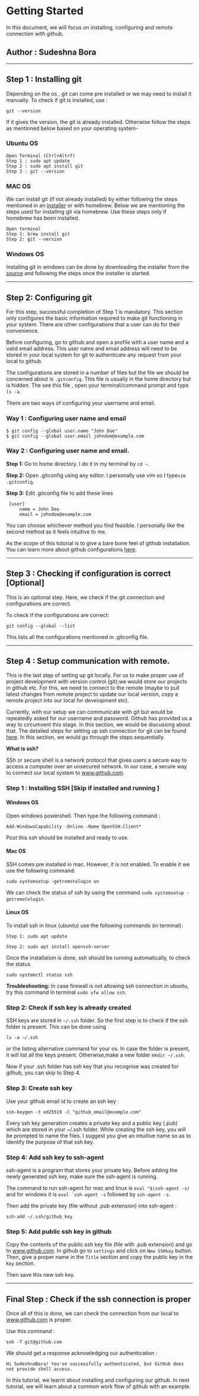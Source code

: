 #  Getting Started

In this document, we will focus on installing, configuring and remote connection with github.

## Author : Sudeshna Bora

---

## Step 1 : Installing git 

Depending on the os , git can come pre installed or we may need to install
it manually. 
To check if git is installed, use :

```
git --version

```

If it gives the version, the git is already installed. 
Otherwise follow the steps as mentioned below based on your operating system-

### Ubuntu OS

```
Open Terminal (Ctrl+Alt+T)
Step 1 : sudo apt update 
Step 2 : sudo apt install git
Step 3 : git --version 
```

### MAC OS

We can install git (if not already installed) by either following the steps mentioned in an [installer](https://sourceforge.net/projects/git-osx-installer/files/) or with homebrew. 
Below we are mentioning the steps used for installing git via homebrew. 
Use these steps only if homebrew has been installed. 

```
Open terminal
Step 1: brew install git
Step 2: git --version
```

### Windows OS

Installing git in windows can be done by downloading the installer from the [source](https://git-scm.com/downloads) and following the steps once the installer is started. 

---

## Step 2: Configuring git 



For this step, successful completion of Step 1 is mandatory. 
This section only configures the basic information required to make git functioning in your system. There are other configurations that a user can do for their convenience. 

Before configuring, go to github and open a profile with a user name and a valid email address. This user name and email address will need to be stored in your local system for git to authenticate any request from your local to github. 

The configurations are stored in a number of files but the file we should be concerned about is ```.gitconfig```. 
This file is usually in the home directory but is hidden. 
The see this file , open your terminal/command prompt and type ```ls -a```.

There are two ways of configuring your username and email.

### Way 1 : Configuring user name and email

```
$ git config --global user.name "John Doe"
$ git config --global user.email johndoe@example.com
```

### Way 2 : Configuring user name and email.

**Step 1:** Go to home directory. I do it in my terminal by ```cd ~```.

**Step 2:** Open .gitconfig using any editor. I personally use vim so I type```vim .gitconfig```.

**Step 3:** Edit .gitconfig file to add these lines

```
 [user]
     name = John Doe
     email = johndoe@example.com
```

You can choose whichever method you find feasible. I personally like the second method as it feels intuitive to me.

As the scope of this tutorial is to give a bare bone feel of github installation. You can learn more about github configurations [here](https://git-scm.com/book/en/v2/Getting-Started-First-Time-Git-Setup). 

---

## Step 3 : Checking if configuration is correct [Optional]

This is an optional step. Here, we check if the git connection and configurations are correct.

To check if the configurations are correct: 

```
git config --global --list
```
This lists all the configurations mentioned in .gitconfig file. 

---

## Step 4 : Setup communication with remote. 

This is the last step of setting up git locally. 
For us to make proper use of project development with version control (git);we would store our projects in github etc. For this, we need to connect to the remote (maybe to pull latest changes from remote project to update our local version, copy a remote project into our local for development etc). 

Currently, with our setup we can communicate with git but would be repeatedly asked for our username and password. 
Github has provided us a way to circumvent this stage. In this section, we would be discussing about that. 
The detailed steps for setting up ssh connection for git can be found [here](https://docs.github.com/en/authentication/connecting-to-github-with-ssh). In this section, we would go through the steps sequentially. 

**What is ssh?**

SSh or secure shell is a network protocol that gives users a secure way to access a computer over an unsecured network. In our case, a secure way to connect our local system to www.github.com.

### Step 1 : Installing SSH [Skip if installed and running ] 

#### Windows OS 

Open windows powershell. Then type the following command :

```
Add-WindowsCapability -Online -Name OpenSSH.Client*
```

Post this ssh should be installed and ready to use. 

#### Mac OS

SSH comes pre installed in mac. However, it is not enabled. To enable it we use the following command:

```
sudo systemsetup -getremotelogin on
```
We can check the status of ssh by using the command ```sudo systemsetup -getremotelogin```.

#### Linux OS

To install ssh in linux (ubuntu) use the following commands (in terminal):

```
Step 1: sudo apt update

Step 2: sudo apt install openssh-server

```

Once the installation is done, ssh should be running automatically, to check the status 

```
sudo systemctl status ssh

```

**Troubleshooting:** In case firewall is not allowing ssh connection in ubuntu, try this command in terminal ```sudo ufw allow ssh```.

### Step 2: Check if ssh key is already created

SSH keys are stored in ```~/.ssh``` folder. So the first step is to check if the ssh folder is present. 
This can be done using 

```
ls -a ~/.ssh
```

or the listing alternative command for your os. 
In case the folder is present, it will list all the keys present. Otherwise,make a new folder ```mkdir ~/.ssh```.

Now if your .ssh folder has ssh key that you recognise was created for github, you can skip to Step 4. 

### Step 3: Create ssh key 

Use your github email id to create an ssh key : 

```
ssh-keygen -t ed25519 -C "github_email@example.com"
```

Every ssh key generation creates a private key and a public key (.pub) which are stored in your ~/.ssh folder. While creating the ssh key, you will be prompted to name the files. I suggest you give an intuitive name so as to identify the purpose of that ssh key. 

### Step 4: Add ssh key to ssh-agent

ssh-agent is a program that stores your private key. Before adding the newly generated ssh key, make sure the ssh-agent is running. 

The command to run ssh-agent for mac and linux is ```eval "$(ssh-agent -s)``` and for windows it is ```eval `ssh-agent -s``` followed by ```ssh-agent -s```.

Then add the private key (file without .pub extension) into ssh-agent :

```
ssh-add ~/.ssh/github_key

```

### Step 5: Add public ssh key in github

Copy the contents of the public ssh key file (file with .pub extension) and go to www.github.com. In github go to ```settings``` and click on ```New SSHkey``` button. 
Then, give a proper name in the ```Title``` section and copy the public key in the ```Key``` section.

Then save this new ssh key. 

---

## Final Step : Check if the ssh connection is proper

Once all of this is done, we can check the connection from our local to www.github.com is proper. 

Use this command :

```
ssh -T git@github.com
```

We should get a response acknowledging our authentication :

```
Hi SudeshnaBora! You've successfully authenticated, but GitHub does not provide shell access.
```

In this tutorial, we learnt about installing and configuring our github. In next tutorial, we will learn about a common work flow of github with an example. 




















